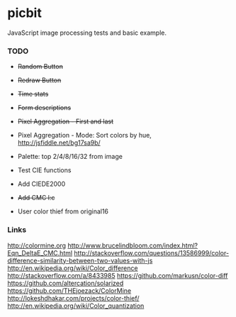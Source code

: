 # picbit
JavaScript image processing tests and basic example.

### TODO

- ~~Random Button~~
- ~~Redraw Button~~
- ~~Time stats~~
- ~~Form descriptions~~

- ~~Pixel Aggregation - First and last~~
- Pixel Aggregation - Mode: Sort colors by hue, http://jsfiddle.net/bg17sa9b/
- Palette: top 2/4/8/16/32 from image
- Test CIE functions
- Add CIEDE2000
- ~~Add CMC l:c~~
- User color thief from original16


### Links

http://colormine.org
http://www.brucelindbloom.com/index.html?Eqn_DeltaE_CMC.html
http://stackoverflow.com/questions/13586999/color-difference-similarity-between-two-values-with-js
http://en.wikipedia.org/wiki/Color_difference
http://stackoverflow.com/a/8433985
https://github.com/markusn/color-diff
https://github.com/altercation/solarized
https://github.com/THEjoezack/ColorMine
http://lokeshdhakar.com/projects/color-thief/
http://en.wikipedia.org/wiki/Color_quantization